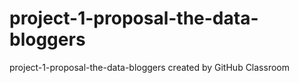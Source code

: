 # project-1-proposal-the-data-bloggers
project-1-proposal-the-data-bloggers created by GitHub Classroom
